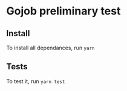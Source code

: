# Gojob preliminary test

## Install

To install all dependances, run `yarn`

## Tests

To test it, run `yarn test`
